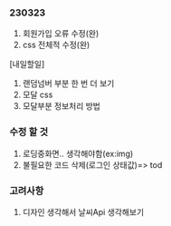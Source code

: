 ### 230323

1. 회원가입 오류 수정(완)
2. css 전체적 수정(완)

[내일할일]

1. 랜덤넘버 부분 한 번 더 보기
2. 모달 css
3. 모달부분 정보처리 방법

### 수정 할 것

1. 로딩중화면.. 생각해야함(ex:img)
2. 불필요한 코드 삭제(로그인 상태값)=> tod

### 고려사항

1. 디자인 생각해서 날씨Api 생각해보기
